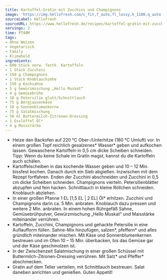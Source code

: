```yaml
---
title: Kartoffel-Gratin mit Zucchini und Champignons
image: 'https://img.hellofresh.com/c_fit,f_auto,fl_lossy,h_1100,q_auto,w_2600/hellofresh_s3/image/kartoffel-gratin-mit-zucchini-und-champignons-b7f1c41d.jpg'
sourceLabel: Hellofresh
sourceURL: https://www.hellofresh.de/recipes/kartoffel-gratin-mit-zucchini-und-champignons-6242da42ab007b188656d6ff
servings: 2
time: PT40M
tags:
- Ohne Weizen
- Vegetarisch
- Family
- Klimaheld
ingredients:
- 600 Stück vorw. festk. Kartoffeln
- 1 Stück Zucchini
- 150 g Champignons
- 1 Stück Knoblauchzehe
- 150 g Kochsahne
- 5 g Gewürzmischung „Hello Muskat“
- 4 g Gemüsebrühe
- 10 g Petersilie glatt/Schnittlauch
- 75 g Bergjausenkäse
- 10 g Sonnenblumenkerne
- 75 g Salatmischung
- 50 ml Buttermilch-Zitronen-Dressing
- 1 Esslöffel Öl*
- 4 g Maisstärke
---
```


- Heize den Backofen auf 220 °C Ober-/Unterhitze (180 °C Umluft) vor.  In einem großen Topf reichlich gesalzenes\* Wasser\* geben und aufkochen lassen. Gewaschene Kartoffeln in 0,5 cm dicke Scheiben schneiden.  Tipp: Wenn du keine Schale im Gratin magst, kannst du die Kartoffeln auch schälen.
- Kartoffelscheiben in das kochende Wasser geben und 10 – 12 Min. bissfest kochen. Danach durch ein Sieb abgießen.  Inzwischen mit dem Rezept fortfahren.  Enden der Zucchini abschneiden und Zucchini in 0,5 cm dicke Scheiben schneiden.  Champignons vierteln. Petersilienblätter abzupfen und fein hacken.  Schnittlauch in kleine Röllchen schneiden. Knoblauch abziehen.
- In einer großen Pfanne 1 EL [1,5 EL | 2 EL] Öl\* erhitzen.  Zucchini und Champignons darin ca. 5 Min. anbraten.  Knoblauch dazu pressen und weitere 2 Min. anbraten. In einem hohen Rührgefäß Sahne, Gemüsebrühpulver, Gewürzmischung „Hello Muskat" und Maisstärke miteinander verrühren.
- Kartoffeln, Zucchini, Champignons und gehackte Petersilie in eine Auflaufform füllen.  Sahne-Mix hinzufügen, salzen\*, pfeffern\* und alles gründlich miteinander mischen.  Mit Käse und Sonnenblumenkernen bestreuen und im Ofen 10 – 15 Min. überbacken, bis das Gemüse gar und der Käse geschmolzen ist.
- In der Zwischenzeit Salatmischung in einer großen Schüssel mit Buttermilch-Zitronen-Dressing verrühren.  Mit Salz\* und Pfeffer\* abschmecken.
- Gratin auf dem Teller verteilen, mit Schnittlauch bestreuen.  Salat daneben anrichten und genießen.  Guten Appetit!
